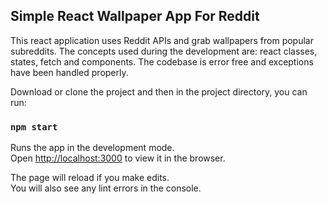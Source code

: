 ## Simple React Wallpaper App For Reddit

This react application uses Reddit APIs and grab wallpapers from popular subreddits. The concepts used during the development are: react classes, states, fetch and components. The codebase is error free and exceptions have been handled properly.

Download or clone the project and then in the project directory, you can run:

### `npm start`

Runs the app in the development mode.<br>
Open [http://localhost:3000](http://localhost:3000) to view it in the browser.

The page will reload if you make edits.<br>
You will also see any lint errors in the console.

